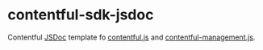 # contentful-sdk-jsdoc

Contentful [JSDoc](http://usejsdoc.org/) template fo  [contentful.js](https://contentful.github.io/contentful.js) and [contentful-management.js](contentful.github.io/contentful-management.js).
